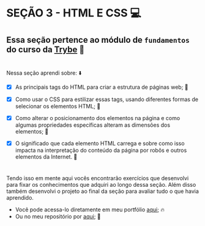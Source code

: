 # SEÇÃO 3 - HTML E CSS :computer:

## Essa seção pertence ao módulo de `fundamentos` do curso da [Trybe](https://www.betrybe.com/) :green_heart:
#

Nessa seção aprendi sobre: :arrow_down:

- [x] As principais tags do HTML para criar a estrutura de páginas web; :rocket:

- [x] Como usar o CSS para estilizar essas tags, usando diferentes formas de selecionar os elementos HTML; :rocket:

- [x] Como alterar o posicionamento dos elementos na página e como algumas propriedades específicas alteram as dimensões dos elementos;  :rocket:

- [x] O significado que cada elemento HTML carrega e sobre como isso impacta na interpretação do conteúdo da página por robôs e outros elementos da Internet. :rocket:
#

Tendo isso em mente aqui vocês encontrarão exercícios que desenvolvi para fixar os conhecimentos que adquiri ao longo dessa seção. Além disso também desenvolvi o projeto ao final da seção para avaliar tudo o que havia aprendido.

- Você pode acessa-lo diretamente em meu portfólio [aqui](https://jonnoliveira.github.io/lessons-learned/); :fire:
- Ou no meu repositório por [aqui](https://github.com/jonnoliveira/Trybe-project-lessons-learned); :memo:
#
